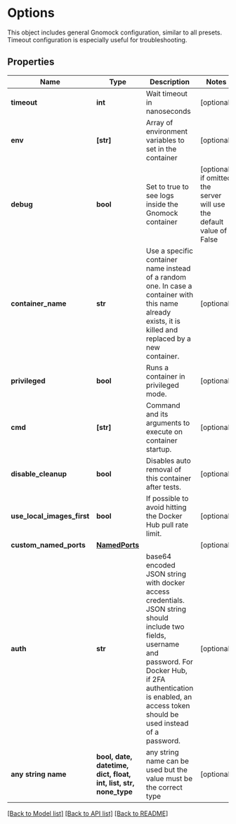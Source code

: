 # Options

This object includes general Gnomock configuration, similar to all presets. Timeout configuration is especially useful for troubleshooting. 

## Properties
Name | Type | Description | Notes
------------ | ------------- | ------------- | -------------
**timeout** | **int** | Wait timeout in nanoseconds | [optional] 
**env** | **[str]** | Array of environment variables to set in the container | [optional] 
**debug** | **bool** | Set to true to see logs inside the Gnomock container | [optional]  if omitted the server will use the default value of False
**container_name** | **str** | Use a specific container name instead of a random one. In case a container with this name already exists, it is killed and replaced by a new container.  | [optional] 
**privileged** | **bool** | Runs a container in privileged mode. | [optional] 
**cmd** | **[str]** | Command and its arguments to execute on container startup. | [optional] 
**disable_cleanup** | **bool** | Disables auto removal of this container after tests. | [optional] 
**use_local_images_first** | **bool** | If possible to avoid hitting the Docker Hub pull rate limit. | [optional] 
**custom_named_ports** | [**NamedPorts**](NamedPorts.md) |  | [optional] 
**auth** | **str** | base64 encoded JSON string with docker access credentials. JSON string should include two fields, username and password. For Docker Hub, if 2FA authentication is enabled, an access token should be used instead of a password.  | [optional] 
**any string name** | **bool, date, datetime, dict, float, int, list, str, none_type** | any string name can be used but the value must be the correct type | [optional]

[[Back to Model list]](../README.md#documentation-for-models) [[Back to API list]](../README.md#documentation-for-api-endpoints) [[Back to README]](../README.md)


